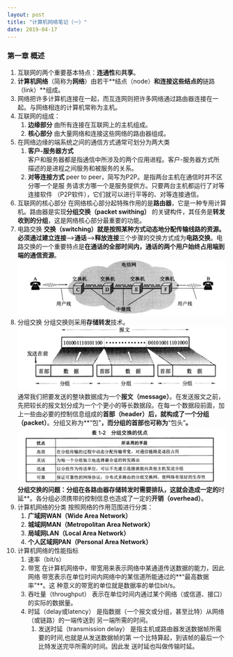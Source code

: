 ```yaml
---
layout: post
title: "计算机网络笔记（一）"
date: 2019-04-17
---
```

### 第一章 概述
1. 互联网的两个重要基本特点：**连通性**和**共享**。
2. **计算机网络**（简称为**网络**）由若干**结点（node）**和连接这些结点的**链路（link）**组成。
3. 网络把许多计算机连接在一起，而互连网则把许多网络通过路由器连接在一起。与网络相连的计算机常称为主机。
4. 互联网的组成：
	1. **边缘部分**   由所有连接在互联网上的主机组成。
	2. **核心部分**   由大量网络和连接这些网络的路由器组成。
5. 在网络边缘的端系统之间的通信方式通常可划分为两大类
	1. **客户-服务器方式**  
	客户和服务器都是指通信中所涉及的两个应用进程。客户-服务器方式所		描述的是进程之间服务和被服务的关系。
	2. **对等连接方式**
	peer to peer，简写为P2P。是指两台主机在通信时并不区分哪一个是服		务请求方哪一个是服务提供方。只要两台主机都运行了对等连接软件		（P2P软件），它们就可以进行平等的、对等连接通信。
6. 互联网的核心部分
在网络核心部分起特殊作用的是**路由器**，它是一种专用计算机。路由器是实现**分组交换（packet swithing）** 的关键构件，其任务是**转发收到的分组**，这是网络核心部分最重要的功能。
7. 电路交换
**交换（switching）**就是按照某种方式动态地分配传输线路的资源。必须通过**建立连接**—>**通话**—>**释放连接**三个步骤的交换方式成为**电路交换**。电路交换的一个重要特点是**在通话的全部时间内，通话的两个用户始终占用端到端的通信资源**。
![](./60931C25-3F04-4ACD-B2E4-EC20FA801864.png)
8. 分组交换
分组交换则采用**存储转发**技术。
![](./B925068B-6A35-4596-8829-FC784CBC6B41.png)
通常我们把要发送的整块数据成为一个**报文（message）**。在发送报文之前，先把较长的报文划分成为一个个更小的等长数据段。在每一个数据段前面，加上一些由必要的控制信息组成的**首部（header）**后，就构成了一个**分组（packet）**。分组又称为**“包”**，而分组的首部也可称为**“包头”**。
![](./0B0646CF-C75B-41B1-AE30-9ED5954C226A.png)
分组交换的问题：分组在各路由器存储转发时需要排队，这就会造成一定的**时延**。各分组必须携带的控制信息也造成了一定的**开销（overhead）**。
9. 计算机网络的分类
按照网络的作用范围进行分类：
	1. **广域网WAN（Wide Area Network）**
	2. **城域网MAN（Metropolitan Area Network）**
	3. **局域网LAN（Local Area Network）**
	4. **个人区域网PAN（Personal Area Network）**
1.  计算机网络的性能指标
	1. 速率（bit/s）
	2. 带宽
	在计算机网络中，带宽用来表示网络中某通道传送数据的能力，因此网络	带宽表示在单位时间内网络中的某信道所能通过的**“最高数据率”**。这		种意义的带宽的单位就是数据率的单位bit/s。
	3. 吞吐量（throughput）
	表示在单位时间内通过某个网络（或信道、接口）的实际的数据量。
	4. 时延（delay或latency）
	是指数据（一个报文或分组，甚至比特）从网络（或链路）的一端传送到 	另一端所需的时间。
		1. 发送时延（transmission delay）
		是指主机或路由器发送数据帧所需要的时间,也就是从发送数据帧的第		一个比特算起，到该帧的最后一个比特发送完毕所需的时间。因此发
		送时延也叫做传输时延。
		




